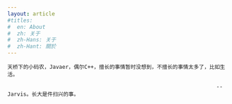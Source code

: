 ```yaml
---
layout: article
#titles:
#  en: About
#  zh: 关于
#  zh-Hans: 关于
#  zh-Hant: 關於
---
```


    天桥下的小码农，Javaer，偶尔C++，擅长的事情暂时没想到，不擅长的事情太多了，比如生活。

                                                                      -- Jarvis。长大是件扫兴的事。

